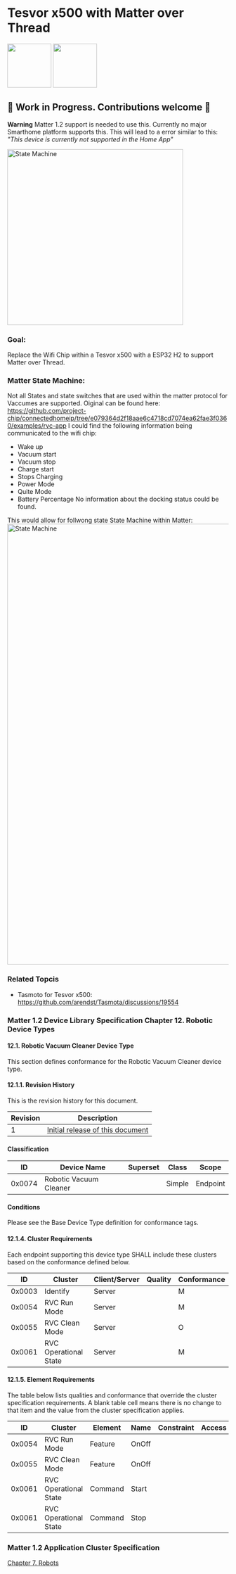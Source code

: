 # Tesvor x500 with Matter over Thread

<img src="https://www.matteralpha.com/media/cache/resolve/full/thread-logo.webp" height='100px'> <img src="https://upload.wikimedia.org/wikipedia/commons/f/fd/Matter_logo.jpg" height='100px'>

## 🚧 Work in Progress. Contributions welcome 🚧
 **Warning**
Matter 1.2 support is needed to use this. Currently no major Smarthome platform supports this. This will lead to a error similar to this:
*"This device is currently not supported in the Home App"*

<img width="400" alt="State Machine" src="https://github.com/devasworski/Tesvor_x500-Matter_over_Thread/assets/34026653/1d1d448c-9261-4d6e-9f06-82ced4252290">


### Goal:
Replace the Wifi Chip within a Tesvor x500 with a ESP32 H2 to support Matter over Thread.

### Matter State Machine:
Not all States and state switches that are used within the matter protocol for Vaccumes are supported.
Oiginal can be found here: https://github.com/project-chip/connectedhomeip/tree/e079364d2f18aae6c4718cd7074ea62fae3f0360/examples/rvc-app
I could find the following information being communicated to the wifi chip:
- Wake up
- Vacuum start
- Vacuum stop
- Charge start
- Stops Charging
- Power Mode
- Quite Mode
- Battery Percentage
No information about the docking status could be found.

This would allow for follwong state State Machine within Matter:
<img width="1002" alt="State Machine" src="https://github.com/devasworski/Tesvor_x500-Matter_over_Thread/assets/34026653/96f7bd0f-c40f-49b8-b652-a36c1b02c4ba">

### Related Topcis
- Tasmoto for Tesvor x500: https://github.com/arendst/Tasmota/discussions/19554

### Matter 1.2 Device Library Specification Chapter 12. Robotic Device Types

#### 12.1. Robotic Vacuum Cleaner Device Type
This section defines conformance for the Robotic Vacuum Cleaner device type.

#### 12.1.1. Revision History
This is the revision history for this document.

| Revision | Description                         |
|----------|-------------------------------------|
| 1        | [Initial release of this document](https://csa-iot.org/wp-content/uploads/2023/10/Matter-1.2-Device-Library-Specification.pdf)    |

#### Classification
| ID     | Device Name              | Superset | Class | Scope    |
|--------|--------------------------|----------|-------|----------|
| 0x0074 | Robotic Vacuum Cleaner   |          |Simple | Endpoint |

#### Conditions
Please see the Base Device Type definition for conformance tags.

#### 12.1.4. Cluster Requirements
Each endpoint supporting this device type SHALL include these clusters based on the conformance defined below.


| ID     | Cluster                  | Client/Server | Quality | Conformance |
|--------|--------------------------|---------------|---------|-------------|
| 0x0003 | Identify                 | Server        |         |M            |
| 0x0054 | RVC Run Mode             | Server        |         |M            |
| 0x0055 | RVC Clean Mode           | Server        |         |O            |
| 0x0061 | RVC Operational State    | Server        |         |M            |

#### 12.1.5. Element Requirements
The table below lists qualities and conformance that override the cluster specification requirements. A blank table cell means there is no change to that item and the value from the cluster specification applies.

| ID     | Cluster                | Element       | Name   | Constraint | Access | Conformance |
|--------|------------------------|---------------|--------|------------|--------|-------------|
| 0x0054 | RVC Run Mode           | Feature       | OnOff  |            |        | X           |
| 0x0055 | RVC Clean Mode         | Feature       | OnOff  |            |        | X           |
| 0x0061 | RVC Operational State  | Command       | Start  |            |        | X           |
| 0x0061 | RVC Operational State  | Command       | Stop   |            |        | X           |

### Matter 1.2 Application Cluster Specification
[Chapter 7. Robots](Chapter_7_Robots-Matter_Application%20Clusters%20-%20Matter-1.2-Application-Cluster-Specification.pdf)
